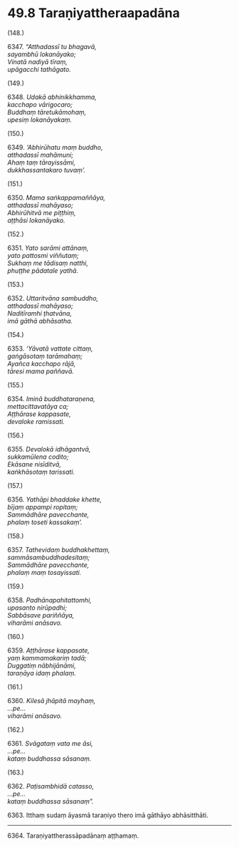 # 49.8 Taraṇiyattheraapadāna

(148.)

6347\. _“Atthadassī tu bhagavā,_  
_sayambhū lokanāyako;_  
_Vinatā nadiyā tīraṃ,_  
_upāgacchi tathāgato._  

(149.)

6348\. _Udakā abhinikkhamma,_  
_kacchapo vārigocaro;_  
_Buddhaṃ tāretukāmohaṃ,_  
_upesiṃ lokanāyakaṃ._  

(150.)

6349\. _‘Abhirūhatu maṃ buddho,_  
_atthadassī mahāmuni;_  
_Ahaṃ taṃ tārayissāmi,_  
_dukkhassantakaro tuvaṃ’._  

(151.)

6350\. _Mama saṅkappamaññāya,_  
_atthadassī mahāyaso;_  
_Abhirūhitvā me piṭṭhiṃ,_  
_aṭṭhāsi lokanāyako._  

(152.)

6351\. _Yato sarāmi attānaṃ,_  
_yato pattosmi viññutaṃ;_  
_Sukhaṃ me tādisaṃ natthi,_  
_phuṭṭhe pādatale yathā._  

(153.)

6352\. _Uttaritvāna sambuddho,_  
_atthadassī mahāyaso;_  
_Naditīramhi ṭhatvāna,_  
_imā gāthā abhāsatha._  

(154.)

6353\. _‘Yāvatā vattate cittaṃ,_  
_gaṅgāsotaṃ tarāmahaṃ;_  
_Ayañca kacchapo rājā,_  
_tāresi mama paññavā._  

(155.)

6354\. _Iminā buddhataraṇena,_  
_mettacittavatāya ca;_  
_Aṭṭhārase kappasate,_  
_devaloke ramissati._  

(156.)

6355\. _Devalokā idhāgantvā,_  
_sukkamūlena codito;_  
_Ekāsane nisīditvā,_  
_kaṅkhāsotaṃ tarissati._  

(157.)

6356\. _Yathāpi bhaddake khette,_  
_bījaṃ appampi ropitaṃ;_  
_Sammādhāre pavecchante,_  
_phalaṃ toseti kassakaṃ’._  

(158.)

6357\. _Tathevidaṃ buddhakhettaṃ,_  
_sammāsambuddhadesitaṃ;_  
_Sammādhāre pavecchante,_  
_phalaṃ maṃ tosayissati._  

(159.)

6358\. _Padhānapahitattomhi,_  
_upasanto nirūpadhi;_  
_Sabbāsave pariññāya,_  
_viharāmi anāsavo._  

(160.)

6359\. _Aṭṭhārase kappasate,_  
_yaṃ kammamakariṃ tadā;_  
_Duggatiṃ nābhijānāmi,_  
_taraṇāya idaṃ phalaṃ._  

(161.)

6360\. _Kilesā jhāpitā mayhaṃ,_  
_…pe…_  
_viharāmi anāsavo._  

(162.)

6361\. _Svāgataṃ vata me āsi,_  
_…pe…_  
_kataṃ buddhassa sāsanaṃ._  

(163.)

6362\. _Paṭisambhidā catasso,_  
_…pe…_  
_kataṃ buddhassa sāsanaṃ”._  

6363\. Itthaṃ sudaṃ āyasmā taraṇiyo thero imā gāthāyo abhāsitthāti.

---

6364\. Taraṇiyattherassāpadānaṃ aṭṭhamaṃ.
